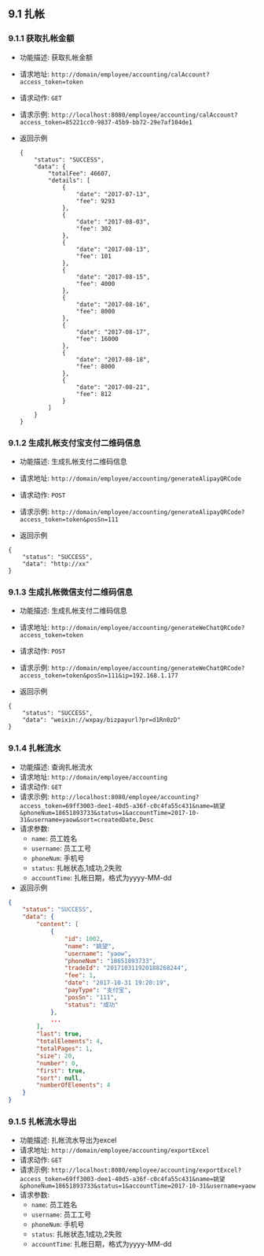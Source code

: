 ## 9.1 扎帐
### 9.1.1 获取扎帐金额
- 功能描述: 获取扎帐金额

- 请求地址: `http://domain/employee/accounting/calAccount?access_token=token`

- 请求动作: `GET`

- 请求示例: `http://localhost:8080/employee/accounting/calAccount?access_token=85221cc0-9837-45b9-bb72-29e7af104de1`

- 返回示例

  ```
  {
      "status": "SUCCESS",
      "data": {
          "totalFee": 46607,
          "details": [
              {
                  "date": "2017-07-13",
                  "fee": 9293
              },
              {
                  "date": "2017-08-03",
                  "fee": 302
              },
              {
                  "date": "2017-08-13",
                  "fee": 101
              },
              {
                  "date": "2017-08-15",
                  "fee": 4000
              },
              {
                  "date": "2017-08-16",
                  "fee": 8000
              },
              {
                  "date": "2017-08-17",
                  "fee": 16000
              },
              {
                  "date": "2017-08-18",
                  "fee": 8000
              },
              {
                  "date": "2017-08-21",
                  "fee": 812
              }
          ]
      }
  }
  ```
### 9.1.2 生成扎帐支付宝支付二维码信息

- 功能描述: 生成扎帐支付二维码信息


- 请求地址: `http://domain/employee/accounting/generateAlipayQRCode`
- 请求动作: `POST`
- 请求示例: `http://domain/employee/accounting/generateAlipayQRCode?access_token=token&posSn=111`
- 返回示例
```$xslt
{
    "status": "SUCCESS",
    "data": "http://xx"
}
```

### 9.1.3 生成扎帐微信支付二维码信息

- 功能描述: 生成扎帐支付二维码信息


- 请求地址: `http://domain/employee/accounting/generateWeChatQRCode?access_token=token`
- 请求动作: `POST`
- 请求示例: `http://domain/employee/accounting/generateWeChatQRCode?access_token=token&posSn=111&ip=192.168.1.177`
- 返回示例
```$xslt
{
    "status": "SUCCESS",
    "data": "weixin://wxpay/bizpayurl?pr=d1Rn0zD"
}
```

### 9.1.4 扎帐流水

- 功能描述: 查询扎帐流水
- 请求地址: `http://domain/employee/accounting`
- 请求动作: `GET`
- 请求示例: `http://localhost:8080/employee/accounting?access_token=69ff3003-dee1-40d5-a36f-c0c4fa55c431&name=姚望&phoneNum=18651893733&status=1&accountTime=2017-10-31&username=yaow&sort=createdDate,Desc`
- 请求参数:
    - `name`: 员工姓名
    - `username`: 员工工号
    - `phoneNum`: 手机号
    - `status`: 扎帐状态,1成功,2失败
    - `accountTime`: 扎帐日期，格式为yyyy-MM-dd
- 返回示例

```json
{
    "status": "SUCCESS",
    "data": {
        "content": [
            {
                "id": 1002,
                "name": "姚望",
                "username": "yaow",
                "phoneNum": "18651893733",
                "tradeId": "201710311920188268244",
                "fee": 1,
                "date": "2017-10-31 19:20:19",
                "payType": "支付宝",
                "posSn": "111",
                "status": "成功"
            },
            ...
        ],
        "last": true,
        "totalElements": 4,
        "totalPages": 1,
        "size": 20,
        "number": 0,
        "first": true,
        "sort": null,
        "numberOfElements": 4
    }
}
```

### 9.1.5 扎帐流水导出

- 功能描述: 扎帐流水导出为excel
- 请求地址: `http://domain/employee/accounting/exportExcel`
- 请求动作: `GET`
- 请求示例: `http://localhost:8080/employee/accounting/exportExcel?access_token=69ff3003-dee1-40d5-a36f-c0c4fa55c431&name=姚望&phoneNum=18651893733&status=1&accountTime=2017-10-31&username=yaow`
- 请求参数:
    - `name`: 员工姓名
    - `username`: 员工工号
    - `phoneNum`: 手机号
    - `status`: 扎帐状态,1成功,2失败
    - `accountTime`: 扎帐日期，格式为yyyy-MM-dd


